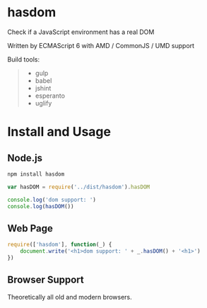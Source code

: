 # hasdom
Check if a JavaScript environment has a real DOM

Written by ECMAScript 6 with AMD / CommonJS / UMD support
 
Build tools:

> * gulp
> * babel
> * jshint
> * esperanto
> * uglify

# Install and Usage

## Node.js

```js
npm install hasdom
```

```js
var hasDOM = require('../dist/hasdom').hasDOM

console.log('dom support: ')
console.log(hasDOM())
```

## Web Page

```js
require(['hasdom'], function(_) {
	document.write('<h1>dom support: ' + _.hasDOM() + '<h1>')
})
```

## Browser Support

Theoretically all old and modern browsers.




